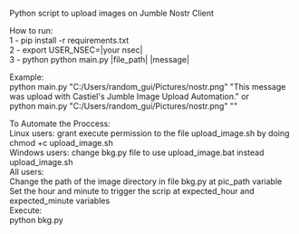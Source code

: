 Python script to upload images on Jumble Nostr Client   
   
How to run:   
1 - pip install -r requirements.txt   
2 - export USER_NSEC=|your nsec|   
3 - python python main.py |file_path| |message|   

Example:   
python main.py "C:/Users/random_gui/Pictures/nostr.png" "This message was upload with Castiel's Jumble Image Upload Automation." or   
python main.py "C:/Users/random_gui/Pictures/nostr.png" ""   

To Automate the Proccess:   
Linux users: grant execute permission to the file upload_image.sh by doing chmod +c upload_image.sh   
Windows users: change bkg.py file to use upload_image.bat instead upload_image.sh   
All users:   
Change the path of the image directory in file bkg.py at pic_path variable   
Set the hour and minute to trigger the scrip at expected_hour and expected_minute variables   
Execute:   
python bkg.py   
